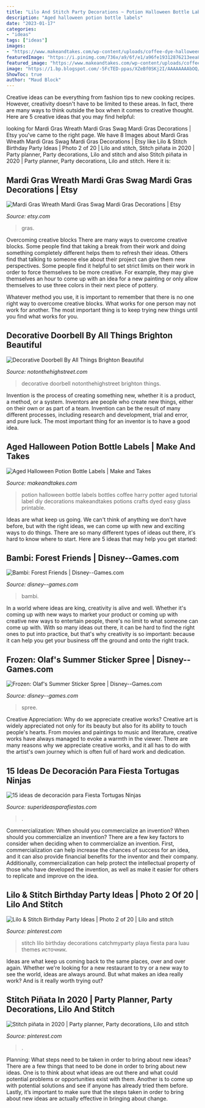 ```yaml
---
title: "Lilo And Stitch Party Decorations ~ Potion Halloween Bottle Labels Bottles Coffee Harry Potter Aged Tutorial Label Diy Decorations Makeandtakes Potions Crafts Dyed Easy Glass Printable"
description: "Aged halloween potion bottle labels"
date: "2023-01-17"
categories:
- "ideas"
tags: ["ideas"]
images:
- "https://www.makeandtakes.com/wp-content/uploads/coffee-dye-halloween-potion-bottle-label-tutorial.jpg"
featuredImage: "https://i.pinimg.com/736x/a9/6f/e1/a96fe19312876213eea82d53a90cbb96.jpg"
featured_image: "https://www.makeandtakes.com/wp-content/uploads/coffee-dye-halloween-potion-bottle-label-tutorial.jpg"
image: "https://1.bp.blogspot.com/-5FcTED-ppas/XZeBf0SKj2I/AAAAAAAAbOQ/sK9ZtQsJX4oa8VwO8D5rHLzZVgh_gMzFQCLcBGAsYHQ/s1600/1.jpg"
ShowToc: true
author: "Maud Block"
---
```



Creative ideas can be everything from fashion tips to new cooking recipes. However, creativity doesn't have to be limited to these areas. In fact, there are many ways to think outside the box when it comes to creative thought. Here are 5 creative ideas that you may find helpful:

	

		
looking for Mardi Gras Wreath Mardi Gras Swag Mardi Gras Decorations | Etsy you've came to the right page. We have 8 Images about Mardi Gras Wreath Mardi Gras Swag Mardi Gras Decorations | Etsy like Lilo &amp; Stitch Birthday Party Ideas | Photo 2 of 20 | Lilo and stitch, Stitch piñata in 2020 | Party planner, Party decorations, Lilo and stitch and also Stitch piñata in 2020 | Party planner, Party decorations, Lilo and stitch. Here it is:
		
    
## Mardi Gras Wreath Mardi Gras Swag Mardi Gras Decorations | Etsy

<img loading=lazy src="https://i.etsystatic.com/6809224/r/il/f4dbba/1444871973/il_794xN.1444871973_79zj.jpg" onerror="this.onerror=null;this.src='https://tse3.mm.bing.net/th?id=OIP.FcNgWWWkswOPSAE0YAsjAQHaJ4&amp;pid=15.1';" alt="Mardi Gras Wreath Mardi Gras Swag Mardi Gras Decorations | Etsy">

_Source: etsy.com_

>gras. 

	

Overcoming creative blocks
There are many ways to overcome creative blocks. Some people find that taking a break from their work and doing something completely different helps them to refresh their ideas. Others find that talking to someone else about their project can give them new perspectives.
Some people find it helpful to set strict limits on their work in order to force themselves to be more creative. For example, they may give themselves an hour to come up with an idea for a new painting or only allow themselves to use three colors in their next piece of pottery.

 Whatever method you use, it is important to remember that there is no one right way to overcome creative blocks. What works for one person may not work for another. The most important thing is to keep trying new things until you find what works for you.

    
## Decorative Doorbell By All Things Brighton Beautiful

<img loading=lazy src="https://cdn.notonthehighstreet.com/system/product_images/images/002/329/441/original_decorative-doorbell.jpg" onerror="this.onerror=null;this.src='https://tse3.mm.bing.net/th?id=OIP.NxyauZCeKLXbZMomFgVYhgHaJ4&amp;pid=15.1';" alt="Decorative Doorbell By All Things Brighton Beautiful">

_Source: notonthehighstreet.com_

>decorative doorbell notonthehighstreet brighton things. 

	

Invention is the process of creating something new, whether it is a product, a method, or a system. Inventors are people who create new things, either on their own or as part of a team. Invention can be the result of many different processes, including research and development, trial and error, and pure luck. The most important thing for an inventor is to have a good idea.

    
## Aged Halloween Potion Bottle Labels | Make And Takes

<img loading=lazy src="https://www.makeandtakes.com/wp-content/uploads/coffee-dye-halloween-potion-bottle-label-tutorial.jpg" onerror="this.onerror=null;this.src='https://tse3.mm.bing.net/th?id=OIP.XpJE5mbf36i54EbVYGNQ1QHaLJ&amp;pid=15.1';" alt="Aged Halloween Potion Bottle Labels | Make and Takes">

_Source: makeandtakes.com_

>potion halloween bottle labels bottles coffee harry potter aged tutorial label diy decorations makeandtakes potions crafts dyed easy glass printable. 

	

Ideas are what keep us going. We can't think of anything we don't have before, but with the right ideas, we can come up with new and exciting ways to do things. There are so many different types of ideas out there, it's hard to know where to start. Here are 5 ideas that may help you get started: 

    
## Bambi: Forest Friends | Disney--Games.com

<img loading=lazy src="https://www.disney--games.com/img/bambi_forest_friends_196.jpg" onerror="this.onerror=null;this.src='https://tse1.mm.bing.net/th?id=OIP.gl9QTpuMlp6pfvGsz4oLzwHaEc&amp;pid=15.1';" alt="Bambi: Forest Friends | Disney--Games.com">

_Source: disney--games.com_

>bambi. 

	

In a world where ideas are king, creativity is alive and well. Whether it's coming up with new ways to market your product or coming up with creative new ways to entertain people, there's no limit to what someone can come up with. With so many ideas out there, it can be hard to find the right ones to put into practice, but that's why creativity is so important: because it can help you get your business off the ground and onto the right track.

    
## Frozen: Olaf&#039;s Summer Sticker Spree | Disney--Games.com

<img loading=lazy src="https://www.disney--games.com/img/olaf_s_summer_sticker_spree_629.jpg" onerror="this.onerror=null;this.src='https://tse1.mm.bing.net/th?id=OIP.MZMwzRBKLYwafj0UIL9uXAHaEc&amp;pid=15.1';" alt="Frozen: Olaf&#039;s Summer Sticker Spree | Disney--Games.com">

_Source: disney--games.com_

>spree. 

	

Creative Appreciation: Why do we appreciate creative works?
Creative art is widely appreciated not only for its beauty but also for its ability to touch people's hearts. From movies and paintings to music and literature, creative works have always managed to evoke a warmth in the viewer. There are many reasons why we appreciate creative works, and it all has to do with the artist's own journey which is often full of hard work and dedication.

    
## 15 Ideas De Decoración Para Fiesta Tortugas Ninjas

<img loading=lazy src="https://1.bp.blogspot.com/-5FcTED-ppas/XZeBf0SKj2I/AAAAAAAAbOQ/sK9ZtQsJX4oa8VwO8D5rHLzZVgh_gMzFQCLcBGAsYHQ/s1600/1.jpg" onerror="this.onerror=null;this.src='https://tse4.mm.bing.net/th?id=OIP.Cag9zxGLxD23LMdZbyretAHaLH&amp;pid=15.1';" alt="15 ideas de decoración para Fiesta Tortugas Ninjas">

_Source: superideasparafiestas.com_

>. 

	

Commercialization: When should you commercialize an invention?
When should you commercialize an invention? 
There are a few key factors to consider when deciding when to commercialize an invention. First, commercialization can help increase the chances of success for an idea, and it can also provide financial benefits for the inventor and their company. Additionally, commercialization can help protect the intellectual property of those who have developed the invention, as well as make it easier for others to replicate and improve on the idea.

    
## Lilo &amp; Stitch Birthday Party Ideas | Photo 2 Of 20 | Lilo And Stitch

<img loading=lazy src="https://i.pinimg.com/736x/03/25/24/032524bd66e9e5640d9efcb7e9eb6c8d--tiki-party-luau-party.jpg" onerror="this.onerror=null;this.src='https://tse3.mm.bing.net/th?id=OIP.2dDsfAO00lFjTUWBkZi2gAHaLH&amp;pid=15.1';" alt="Lilo &amp; Stitch Birthday Party Ideas | Photo 2 of 20 | Lilo and stitch">

_Source: pinterest.com_

>stitch lilo birthday decorations catchmyparty playa fiesta para luau themes источник. 

	

Ideas are what keep us coming back to the same places, over and over again. Whether we're looking for a new restaurant to try or a new way to see the world, ideas are always around. But what makes an idea really work? And is it really worth trying out?

    
## Stitch Piñata In 2020 | Party Planner, Party Decorations, Lilo And Stitch

<img loading=lazy src="https://i.pinimg.com/736x/a9/6f/e1/a96fe19312876213eea82d53a90cbb96.jpg" onerror="this.onerror=null;this.src='https://tse3.mm.bing.net/th?id=OIP.5kvlw83p2FEueZSl1l04OAHaI6&amp;pid=15.1';" alt="Stitch piñata in 2020 | Party planner, Party decorations, Lilo and stitch">

_Source: pinterest.com_

>. 

	

Planning: What steps need to be taken in order to bring about new ideas?
There are a few things that need to be done in order to bring about new ideas. One is to think about what ideas are out there and what could potential problems or opportunities exist with them. Another is to come up with potential solutions and see if anyone has already tried them before. Lastly, it’s important to make sure that the steps taken in order to bring about new ideas are actually effective in bringing about change.

